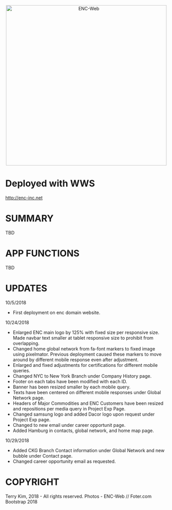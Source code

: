 <p align="center">
<img align="center" src="assets/images/mainglogo.png" width="500px" alt="ENC-Web"/>
</p>

# Deployed with WWS

http://enc-inc.net

# SUMMARY

TBD

# APP FUNCTIONS

TBD

# UPDATES
10/5/2018
- First deployment on enc domain website.

10/24/2018
- Enlarged ENC main logo by 125% with fixed size per responsive size. Made navbar text smaller at tablet responsive size to prohibit from overlapping.
- Changed home global network from fa-font markers to fixed image using pixelmator. Previous deployment caused these markers to move around by different mobile response even after adjustment.
- Enlarged and fixed adjustments for certifications for different mobile queries. 
- Changed NYC to New York Branch under Company History page.
- Footer on each tabs have been modified with each ID.
- Banner has been resized smaller by each mobile query.
- Texts have been centered on different mobile responses under Global Network page.
- Headers of Major Commodities and ENC Customers have been resized and repositions per media query in Project Exp Page.
- Changed samsung logo and added Dacor logo upon request under Project Exp page.
- Changed to new email under career opportunit page. 
- Added Hamburg in contacts, global network, and home map page.

10/29/2018
- Added CKG Branch Contact information under Global Network and new bubble under Contact page. 
- Changed career opportunity email as requested. 


# COPYRIGHT

Terry Kim, 2018 - All rights reserved. 
Photos - ENC-Web // Foter.com
Bootstrap 2018

